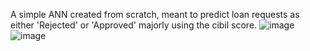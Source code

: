 A simple ANN created from scratch, meant to predict loan requests as either 'Rejected' or 'Approved' majorly using the cibil score.
![image](https://github.com/user-attachments/assets/ab6ac394-b0c3-4d86-abd6-95f07e27cc7a)
![image](https://github.com/user-attachments/assets/3a23e358-48d4-42b1-895b-83a2260cdce3)
